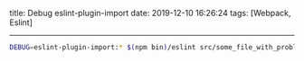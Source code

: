 title: Debug eslint-plugin-import
date: 2019-12-10 16:26:24
tags: [Webpack, Eslint]

---

```bash
DEBUG=eslint-plugin-import:* $(npm bin)/eslint src/some_file_with_problems.js
```
